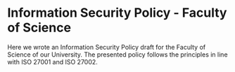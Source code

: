 # Information Security Policy - Faculty of Science

Here we wrote an Information Security Policy draft for the Faculty of Science of our University.
The presented policy follows the principles in line with ISO 27001 and ISO 27002.


